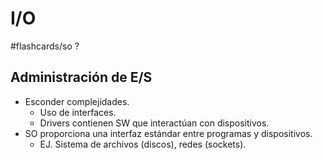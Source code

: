 # I/O
#flashcards/so 
?
## Administración de E/S
- Esconder complejidades.
	- Uso de interfaces.
	- Drivers contienen SW que interactúan con dispositivos.
- SO proporciona una interfaz estándar entre programas y dispositivos.
	- EJ. Sistema de archivos (discos), redes (sockets).
<!--SR:!2021-11-10,2,230-->